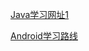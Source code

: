 [Java学习网址1](https://www.w3cschool.cn/java/java-vector-class.html)

[Android学习路线](https://www.cnblogs.com/yishaochu/p/5436094.html)


